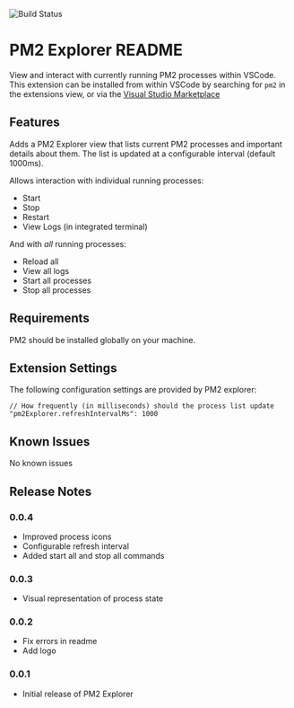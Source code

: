 ![Build Status](https://travis-ci.com/alsiola/pm2-explorer.svg?branch=master)

# PM2 Explorer README

View and interact with currently running PM2 processes within VSCode.  This extension can be installed from within VSCode by searching for `pm2` in the extensions view, or via the [Visual Studio Marketplace](https://marketplace.visualstudio.com/items?itemName=alex-young.pm2-explorer)

## Features

Adds a PM2 Explorer view that lists current PM2 processes and important details about them. The list is updated at a configurable interval (default 1000ms).

Allows interaction with individual running processes: 

 * Start
 * Stop
 * Restart
 * View Logs (in integrated terminal)

And with *all* running processes:

 * Reload all
 * View all logs
 * Start all processes
 * Stop all processes

## Requirements

PM2 should be installed globally on your machine.

## Extension Settings

 The following configuration settings are provided by PM2 explorer:

```
// How frequently (in milliseconds) should the process list update
"pm2Explorer.refreshIntervalMs": 1000
```

## Known Issues

No known issues

## Release Notes
### 0.0.4
* Improved process icons
* Configurable refresh interval
* Added start all and stop all commands

### 0.0.3

* Visual representation of process state

### 0.0.2

* Fix errors in readme
* Add logo

### 0.0.1

* Initial release of PM2 Explorer
